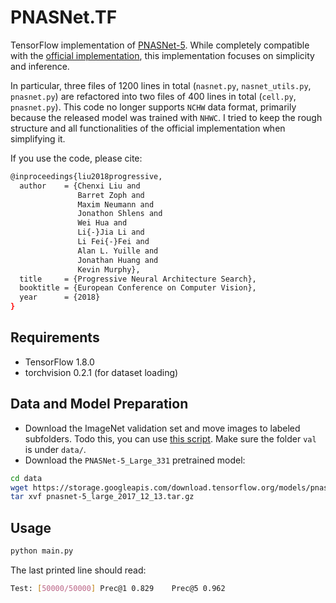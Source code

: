 # PNASNet.TF

TensorFlow implementation of [PNASNet-5](https://arxiv.org/abs/1712.00559). While completely compatible with the [official implementation](https://github.com/tensorflow/models/blob/master/research/slim/nets/nasnet/pnasnet.py), this implementation focuses on simplicity and inference.

In particular, three files of 1200 lines in total (`nasnet.py`, `nasnet_utils.py`, `pnasnet.py`) are refactored into two files of 400 lines in total (`cell.py`, `pnasnet.py`). This code no longer supports `NCHW` data format, primarily because the released model was trained with `NHWC`. I tried to keep the rough structure and all functionalities of the official implementation when simplifying it.

If you use the code, please cite:
```bash
@inproceedings{liu2018progressive,
  author    = {Chenxi Liu and
               Barret Zoph and
               Maxim Neumann and
               Jonathon Shlens and
               Wei Hua and
               Li{-}Jia Li and
               Li Fei{-}Fei and
               Alan L. Yuille and
               Jonathan Huang and
               Kevin Murphy},
  title     = {Progressive Neural Architecture Search},
  booktitle = {European Conference on Computer Vision},
  year      = {2018}
}
```

## Requirements

- TensorFlow 1.8.0
- torchvision 0.2.1 (for dataset loading)

## Data and Model Preparation

- Download the ImageNet validation set and move images to labeled subfolders. Todo this, you can use [this script](https://raw.githubusercontent.com/soumith/imagenetloader.torch/master/valprep.sh). Make sure the folder `val` is under `data/`.
- Download the `PNASNet-5_Large_331` pretrained model:
```bash
cd data
wget https://storage.googleapis.com/download.tensorflow.org/models/pnasnet-5_large_2017_12_13.tar.gz
tar xvf pnasnet-5_large_2017_12_13.tar.gz
```

## Usage

```bash
python main.py
```

The last printed line should read:
```bash
Test: [50000/50000]	Prec@1 0.829	Prec@5 0.962
```
